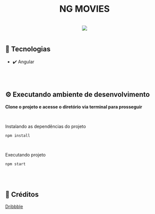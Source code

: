 <h1 align="center">
<br />
NG MOVIES
</h1>

<br />

<div align="center">
  <img src="https://user-images.githubusercontent.com/54766216/178964802-a990151d-04cb-4f33-bb16-45da59d0e05e.png">
</div>

<br />

## 🚀 Tecnologias

- ✔️ Angular

<br />
<br />

## ⚙️ Executando ambiente de desenvolvimento

<strong>Clone o projeto e acesse o diretório via terminal para prosseguir</strong>

<br/>

<span>Instalando as dependências do projeto</span>

```
npm install
```

<br/>

<span>Executando projeto</span>

```
npm start
```

<br />
<br />

## 🤝 Créditos

<a href="https://dribbble.com/shots/15109777-Movie-Streaming-Dashboard/attachments/6843253?mode=media" target="_blank">Dribbble</a>
